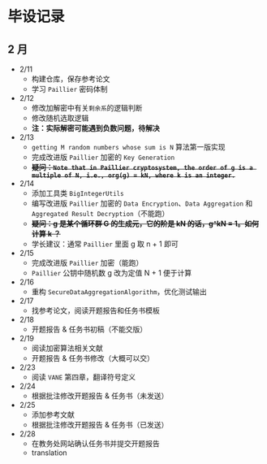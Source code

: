 # 毕设记录

## 2 月
* 2/11
    * 构建仓库，保存参考论文
    * 学习 ``Paillier`` 密码体制
* 2/12
    * 修改加解密中有关``剩余系``的逻辑判断
    * 修改随机选取逻辑
    * **注：实际解密可能遇到负数问题，待解决**
* 2/13
    * ``getting M random numbers whose sum is N`` 算法第一版实现
    * 完成改进版 ``Paillier`` 加密的 ``Key Generation``
    * ~~**疑问：``Note that in Paillier cryptosystem, the order of g is a multiple of N, i.e., org(g) = kN, where k is an integer.``**~~
* 2/14
    * 添加工具类 ``BigIntegerUtils``
    * 编写改进版 ``Paillier`` 加密的 ``Data Encryption``、``Data Aggregation`` 和 ``Aggregated Result Decryption``（不能跑）
    * ~~**疑问：g 是某个循环群 G 的生成元，它的阶是 kN 的话，g^kN = 1。如何计算 k ？**~~
    * 学长建议：通常 ``Paillier`` 里面 g 取 n + 1 即可
* 2/15
    * 完成改进版 ``Paillier`` 加密（能跑）
    * ``Paillier`` 公钥中随机数 g 改为定值 N + 1 便于计算
* 2/16
    * 重构 ``SecureDataAggregationAlgorithm``，优化测试输出
* 2/17
    * 找参考论文，阅读开题报告和任务书模板
* 2/18
    * 开题报告 & 任务书初稿（不能交版）
* 2/19
    * 阅读加密算法相关文献
    * 开题报告 & 任务书修改（大概可以交）
* 2/23
    * 阅读 ``VANE`` 第四章，翻译符号定义
* 2/24
    * 根据批注修改开题报告 & 任务书（未发送）
* 2/25
    * 添加参考文献
    * 根据批注修改开题报告 & 任务书（已发送）
* 2/28
    * 在教务处网站确认任务书并提交开题报告
    * translation